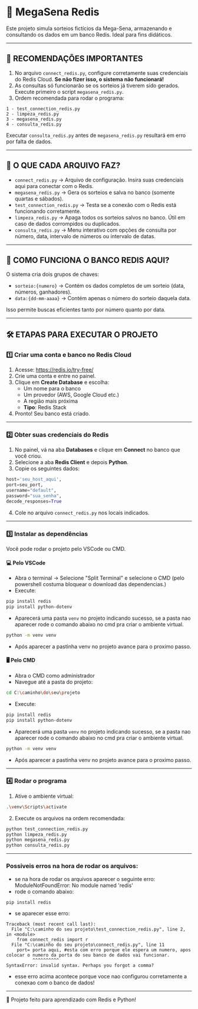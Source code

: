 # 🔢 MegaSena Redis

Este projeto simula sorteios fictícios da Mega-Sena, armazenando e consultando os dados em um banco Redis. Ideal para fins didáticos.

---

## 🚨 RECOMENDAÇÕES IMPORTANTES

1. No arquivo `connect_redis.py`, configure corretamente suas credenciais do Redis Cloud. **Se não fizer isso, o sistema não funcionará!**
2. As consultas só funcionarão se os sorteios já tiverem sido gerados. Execute primeiro o script `megasena_redis.py`.
3. Ordem recomendada para rodar o programa:

```
1 - test_connection_redis.py  
2 - limpeza_redis.py  
3 - megasena_redis.py  
4 - consulta_redis.py  
```

Executar `consulta_redis.py` antes de `megasena_redis.py` resultará em erro por falta de dados.

---

## 📁 O QUE CADA ARQUIVO FAZ?

- `connect_redis.py` → Arquivo de configuração. Insira suas credenciais aqui para conectar com o Redis.
- `megasena_redis.py` → Gera os sorteios e salva no banco (somente quartas e sábados).
- `test_connection_redis.py` → Testa se a conexão com o Redis está funcionando corretamente.
- `limpeza_redis.py` → Apaga todos os sorteios salvos no banco. Útil em caso de dados corrompidos ou duplicados.
- `consulta_redis.py` → Menu interativo com opções de consulta por número, data, intervalo de números ou intervalo de datas.

---

## 🧠 COMO FUNCIONA O BANCO REDIS AQUI?

O sistema cria dois grupos de chaves:

- `sorteio:{numero}` → Contém os dados completos de um sorteio (data, números, ganhadores).
- `data:{dd-mm-aaaa}` → Contém apenas o número do sorteio daquela data.

Isso permite buscas eficientes tanto por número quanto por data.

---

## 🛠️ ETAPAS PARA EXECUTAR O PROJETO

### 1️⃣ Criar uma conta e banco no Redis Cloud

1. Acesse: https://redis.io/try-free/
2. Crie uma conta e entre no painel.
3. Clique em **Create Database** e escolha:
   - Um nome para o banco
   - Um provedor (AWS, Google Cloud etc.)
   - A região mais próxima
   - **Tipo**: Redis Stack
4. Pronto! Seu banco está criado.

---

### 2️⃣ Obter suas credenciais do Redis

1. No painel, vá na aba **Databases** e clique em **Connect** no banco que você criou.
2. Selecione a aba **Redis Client** e depois **Python**.
3. Copie os seguintes dados:

```python
host='seu_host_aqui',
port=seu_port,
username="default",
password="sua_senha",
decode_responses=True
```

4. Cole no arquivo `connect_redis.py` nos locais indicados.

---

### 3️⃣ Instalar as dependências

Você pode rodar o projeto pelo VSCode ou CMD.

#### 💻 Pelo VSCode

- Abra o terminal → Selecione "Split Terminal" e selecione o CMD (pelo powershell costuma bloquear o download das dependencias.)
- Execute:

```bash
pip install redis
pip install python-dotenv 
```
- Aparecerá uma pasta `venv` no projeto indicando sucesso, se a pasta nao aparecer rode o comando abaixo no cmd pra criar o ambiente virtual.
```bash
python -m venv venv
```
- Após aparecer a pastinha venv no projeto avance para o proximo passo.


#### 🖥️ Pelo CMD

- Abra o CMD como administrador
- Navegue até a pasta do projeto:

```bash
cd C:\caminho\do\seu\projeto
```

- Execute:

```bash
pip install redis
pip install python-dotenv
```
- Aparecerá uma pasta `venv` no projeto indicando sucesso, se a pasta nao aparecer rode o comando abaixo no cmd pra criar o ambiente virtual.
```bash
python -m venv venv
```
- Após aparecer a pastinha venv no projeto avance para o proximo passo.

---

### 4️⃣ Rodar o programa

1. Ative o ambiente virtual:

```bash
.\venv\Scripts\activate
```

2. Execute os arquivos na ordem recomendada:
```bash
python test_connection_redis.py
python limpeza_redis.py
python megasena_redis.py
python consulta_redis.py
```

---

### Possiveis erros na hora de rodar os arquivos:

- se na hora de rodar os arquivos aparecer o seguinte erro: ModuleNotFoundError: No module named 'redis'
- rode o comando abaixo:
```bash
pip install redis
```
- se aparecer esse erro:

```
Traceback (most recent call last):
  File "C:\caminho do seu projeto\test_connection_redis.py", line 2, in <module>
    from connect_redis import r
  File "C:\caminho do seu projeto\connect_redis.py", line 11
    port= porta aqui, #esta com erro porque ele espera um numero, apos colocar o numero da porta do seu banco de dados vai funcionar.
          ^^^^^^^^^^
SyntaxError: invalid syntax. Perhaps you forgot a comma? 
```

- esse erro acima acontece porque voce nao configurou corretamente a conexao com o banco de dados!

---

🚀 Projeto feito para aprendizado com Redis e Python!